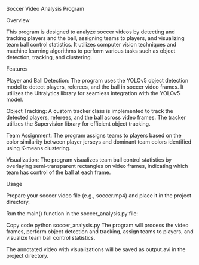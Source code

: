Soccer Video Analysis Program

Overview

This program is designed to analyze soccer videos by detecting and tracking players and the ball, assigning teams to players, and visualizing team ball control statistics. It utilizes computer vision techniques and machine learning algorithms to perform various tasks such as object detection, tracking, and clustering.

Features

Player and Ball Detection: The program uses the YOLOv5 object detection model to detect players, referees, and the ball in soccer video frames. It utilizes the Ultralytics library for seamless integration with the YOLOv5 model.

Object Tracking: A custom tracker class is implemented to track the detected players, referees, and the ball across video frames. The tracker utilizes the Supervision library for efficient object tracking.

Team Assignment: The program assigns teams to players based on the color similarity between player jerseys and dominant team colors identified using K-means clustering.

Visualization: The program visualizes team ball control statistics by overlaying semi-transparent rectangles on video frames, indicating which team has control of the ball at each frame.

Usage

Prepare your soccer video file (e.g., soccer.mp4) and place it in the project directory.

Run the main() function in the soccer_analysis.py file:

Copy code
python soccer_analysis.py
The program will process the video frames, perform object detection and tracking, assign teams to players, and visualize team ball control statistics.

The annotated video with visualizations will be saved as output.avi in the project directory.
